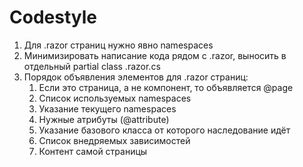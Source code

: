 # Codestyle

1. Для .razor страниц нужно явно namespaces
2. Минимизировать написание кода рядом с .razor, выносить в отдельный partial class .razor.cs
3. Порядок объявления элементов для .razor страниц:
   1. Если это страница, а не компонент, то объявляется @page
   2. Список используемых namespaces
   3. Указание текущего namespaces
   4. Нужные атрибуты (@attribute)
   5. Указание базового класса от которого наследование идёт
   6. Список внедряемых зависимостей
   7. Контент самой страницы